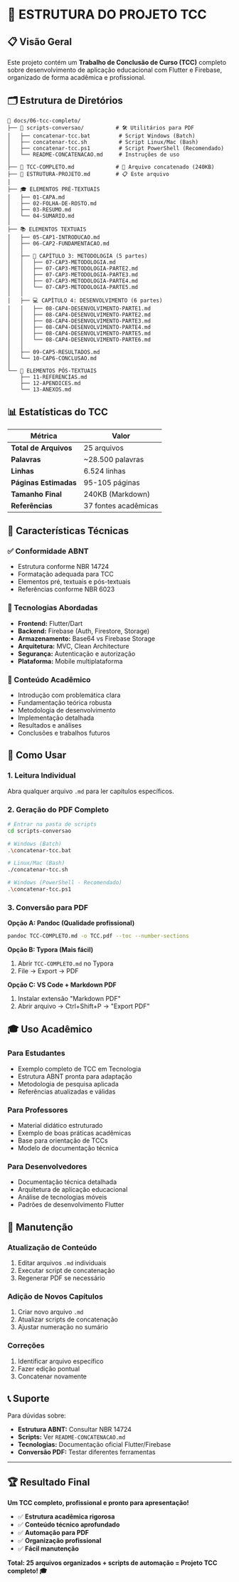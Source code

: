 # 📁 ESTRUTURA DO PROJETO TCC

## 📋 Visão Geral

Este projeto contém um **Trabalho de Conclusão de Curso (TCC)** completo sobre desenvolvimento de aplicação educacional com Flutter e Firebase, organizado de forma acadêmica e profissional.

## 🗂️ Estrutura de Diretórios

```
📁 docs/06-tcc-completo/
├── 📂 scripts-conversao/          # 🛠️ Utilitários para PDF
│   ├── concatenar-tcc.bat         # Script Windows (Batch)
│   ├── concatenar-tcc.sh          # Script Linux/Mac (Bash)
│   ├── concatenar-tcc.ps1         # Script PowerShell (Recomendado)
│   └── README-CONCATENACAO.md     # Instruções de uso
│
├── 📄 TCC-COMPLETO.md             # 📘 Arquivo concatenado (240KB)
├── 📄 ESTRUTURA-PROJETO.md        # 📋 Este arquivo
│
├── 🎓 ELEMENTOS PRÉ-TEXTUAIS
│   ├── 01-CAPA.md
│   ├── 02-FOLHA-DE-ROSTO.md
│   ├── 03-RESUMO.md
│   └── 04-SUMARIO.md
│
├── 📚 ELEMENTOS TEXTUAIS
│   ├── 05-CAP1-INTRODUCAO.md
│   ├── 06-CAP2-FUNDAMENTACAO.md
│   │
│   ├── 🔬 CAPÍTULO 3: METODOLOGIA (5 partes)
│   │   ├── 07-CAP3-METODOLOGIA.md
│   │   ├── 07-CAP3-METODOLOGIA-PARTE2.md
│   │   ├── 07-CAP3-METODOLOGIA-PARTE3.md
│   │   ├── 07-CAP3-METODOLOGIA-PARTE4.md
│   │   └── 07-CAP3-METODOLOGIA-PARTE5.md
│   │
│   ├── 💻 CAPÍTULO 4: DESENVOLVIMENTO (6 partes)
│   │   ├── 08-CAP4-DESENVOLVIMENTO-PARTE1.md
│   │   ├── 08-CAP4-DESENVOLVIMENTO-PARTE2.md
│   │   ├── 08-CAP4-DESENVOLVIMENTO-PARTE3.md
│   │   ├── 08-CAP4-DESENVOLVIMENTO-PARTE4.md
│   │   ├── 08-CAP4-DESENVOLVIMENTO-PARTE5.md
│   │   └── 08-CAP4-DESENVOLVIMENTO-PARTE6.md
│   │
│   ├── 09-CAP5-RESULTADOS.md
│   └── 10-CAP6-CONCLUSAO.md
│
└── 📖 ELEMENTOS PÓS-TEXTUAIS
    ├── 11-REFERENCIAS.md
    ├── 12-APENDICES.md
    └── 13-ANEXOS.md
```

## 📊 Estatísticas do TCC

| Métrica               | Valor                |
| --------------------- | -------------------- |
| **Total de Arquivos** | 25 arquivos          |
| **Palavras**          | ~28.500 palavras     |
| **Linhas**            | 6.524 linhas         |
| **Páginas Estimadas** | 95-105 páginas       |
| **Tamanho Final**     | 240KB (Markdown)     |
| **Referências**       | 37 fontes acadêmicas |

## 🎯 Características Técnicas

### ✅ Conformidade ABNT

- Estrutura conforme NBR 14724
- Formatação adequada para TCC
- Elementos pré, textuais e pós-textuais
- Referências conforme NBR 6023

### 🔧 Tecnologias Abordadas

- **Frontend:** Flutter/Dart
- **Backend:** Firebase (Auth, Firestore, Storage)
- **Armazenamento:** Base64 vs Firebase Storage
- **Arquitetura:** MVC, Clean Architecture
- **Segurança:** Autenticação e autorização
- **Plataforma:** Mobile multiplataforma

### 📝 Conteúdo Acadêmico

- Introdução com problemática clara
- Fundamentação teórica robusta
- Metodologia de desenvolvimento
- Implementação detalhada
- Resultados e análises
- Conclusões e trabalhos futuros

## 🚀 Como Usar

### 1. **Leitura Individual**

Abra qualquer arquivo `.md` para ler capítulos específicos.

### 2. **Geração do PDF Completo**

```bash
# Entrar na pasta de scripts
cd scripts-conversao

# Windows (Batch)
.\concatenar-tcc.bat

# Linux/Mac (Bash)
./concatenar-tcc.sh

# Windows (PowerShell - Recomendado)
.\concatenar-tcc.ps1
```

### 3. **Conversão para PDF**

**Opção A: Pandoc (Qualidade profissional)**

```bash
pandoc TCC-COMPLETO.md -o TCC.pdf --toc --number-sections
```

**Opção B: Typora (Mais fácil)**

1. Abrir `TCC-COMPLETO.md` no Typora
2. File → Export → PDF

**Opção C: VS Code + Markdown PDF**

1. Instalar extensão "Markdown PDF"
2. Abrir arquivo → Ctrl+Shift+P → "Export PDF"

## 🎓 Uso Acadêmico

### **Para Estudantes**

- Exemplo completo de TCC em Tecnologia
- Estrutura ABNT pronta para adaptação
- Metodologia de pesquisa aplicada
- Referências atualizadas e válidas

### **Para Professores**

- Material didático estruturado
- Exemplo de boas práticas acadêmicas
- Base para orientação de TCCs
- Modelo de documentação técnica

### **Para Desenvolvedores**

- Documentação técnica detalhada
- Arquitetura de aplicação educacional
- Análise de tecnologias móveis
- Padrões de desenvolvimento Flutter

## 🔄 Manutenção

### **Atualização de Conteúdo**

1. Editar arquivos `.md` individuais
2. Executar script de concatenação
3. Regenerar PDF se necessário

### **Adição de Novos Capítulos**

1. Criar novo arquivo `.md`
2. Atualizar scripts de concatenação
3. Ajustar numeração no sumário

### **Correções**

1. Identificar arquivo específico
2. Fazer edição pontual
3. Concatenar novamente

## 📞 Suporte

Para dúvidas sobre:

- **Estrutura ABNT:** Consultar NBR 14724
- **Scripts:** Ver `README-CONCATENACAO.md`
- **Tecnologias:** Documentação oficial Flutter/Firebase
- **Conversão PDF:** Testar diferentes ferramentas

---

## 🏆 Resultado Final

**Um TCC completo, profissional e pronto para apresentação!**

- ✅ **Estrutura acadêmica rigorosa**
- ✅ **Conteúdo técnico aprofundado**
- ✅ **Automação para PDF**
- ✅ **Organização profissional**
- ✅ **Fácil manutenção**

**Total: 25 arquivos organizados + scripts de automação = Projeto TCC completo! 🎓**
